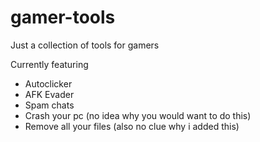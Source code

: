 # gamer-tools
Just a collection of tools for gamers

Currently featuring
- Autoclicker
- AFK Evader
- Spam chats
- Crash your pc (no idea why you would want to do this)
- Remove all your files (also no clue why i added this)
